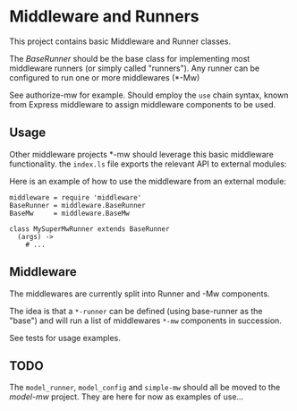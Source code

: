 # Middleware and Runners

This project contains basic Middleware and Runner classes.

The *BaseRunner* should be the base class for implementing most middleware runners (or simply called "runners").
Any runner can be configured to run one or more middlewares (*-Mw)

See authorize-mw for example. Should employ the `use` chain syntax,
known from Express middleware to assign middleware components to be used.

## Usage

Other middleware projects *-mw should leverage this basic middleware functionality.
the `index.ls` file exports the relevant API to external modules:

Here is an example of how to use the middleware from an external module:

```livescript
middleware = require 'middleware'
BaseRunner = middleware.BaseRunner
BaseMw     = middleware.BaseMw

class MySuperMwRunner extends BaseRunner
  (args) ->
    # ...
```

## Middleware

The middlewares are currently split into Runner and -Mw components.

The idea is that a `*-runner` can be defined (using base-runner as the "base") and will run a list of middlewares `*-mw`
components in succession.

See tests for usage examples.

## TODO

The `model_runner`, `model_config` and `simple-mw` should all be moved to the *model-mw* project.
They are here for now as examples of use...
